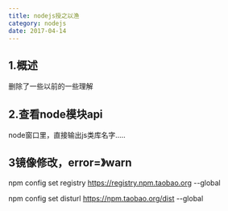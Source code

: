 ```yaml
---
title: nodejs授之以渔
category: nodejs
date: 2017-04-14
---
```


## 1.概述
删除了一些以前的一些理解

## 2.查看node模块api
node窗口里，直接输出js类库名字.....


## 3镜像修改，error=》warn
npm config set registry https://registry.npm.taobao.org --global

npm config set disturl https://npm.taobao.org/dist --global
```javascript

```



















